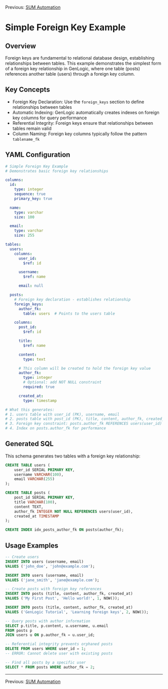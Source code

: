 Previous: [SUM Automation](../automations/sum-automation.md)

# Simple Foreign Key Example

## Overview

Foreign keys are fundamental to relational database design, establishing relationships between tables. This example demonstrates the simplest form of a foreign key relationship in GenLogic, where one table (posts) references another table (users) through a foreign key column.

## Key Concepts

- Foreign Key Declaration: Use the `foreign_keys` section to define relationships between tables
- Automatic Indexing: GenLogic automatically creates indexes on foreign key columns for query performance
- Referential Integrity: Foreign keys ensure that relationships between tables remain valid
- Column Naming: Foreign key columns typically follow the pattern `tablename_fk`

## YAML Configuration

```yaml
# Simple Foreign Key Example
# Demonstrates basic foreign key relationships

columns:
  id:
    type: integer
    sequence: true
    primary_key: true

  name:
    type: varchar
    size: 100

  email:
    type: varchar
    size: 255

tables:
  users:
    columns:
      user_id:
        $ref: id

      username:
        $ref: name

      email: null

  posts:
    # Foreign key declaration - establishes relationship
    foreign_keys:
      author_fk:
        table: users  # Points to the users table

    columns:
      post_id:
        $ref: id

      title:
        $ref: name

      content:
        type: text

      # This column will be created to hold the foreign key value
      author_fk:
        type: integer
        # Optional: add NOT NULL constraint
        required: true

      created_at:
        type: timestamp

# What this generates:
# 1. users table with user_id (PK), username, email
# 2. posts table with post_id (PK), title, content, author_fk, created_at
# 3. Foreign key constraint: posts.author_fk REFERENCES users(user_id)
# 4. Index on posts.author_fk for performance
```

## Generated SQL

This schema generates two tables with a foreign key relationship:

```sql
CREATE TABLE users (
    user_id SERIAL PRIMARY KEY,
    username VARCHAR(100),
    email VARCHAR(255)
);

CREATE TABLE posts (
    post_id SERIAL PRIMARY KEY,
    title VARCHAR(100),
    content TEXT,
    author_fk INTEGER NOT NULL REFERENCES users(user_id),
    created_at TIMESTAMP
);

CREATE INDEX idx_posts_author_fk ON posts(author_fk);
```

## Usage Examples

```sql
-- Create users
INSERT INTO users (username, email)
VALUES ('john_doe', 'john@example.com');

INSERT INTO users (username, email)
VALUES ('jane_smith', 'jane@example.com');

-- Create posts with foreign key references
INSERT INTO posts (title, content, author_fk, created_at)
VALUES ('My First Post', 'Hello world!', 1, NOW());

INSERT INTO posts (title, content, author_fk, created_at)
VALUES ('GenLogic Tutorial', 'Learning foreign keys', 2, NOW());

-- Query posts with author information
SELECT p.title, p.content, u.username, u.email
FROM posts p
JOIN users u ON p.author_fk = u.user_id;

-- Referential integrity prevents orphaned posts
DELETE FROM users WHERE user_id = 1;
-- ERROR: Cannot delete user with existing posts

-- Find all posts by a specific user
SELECT * FROM posts WHERE author_fk = 2;
```

---

Previous: [SUM Automation](../automations/sum-automation.md)
